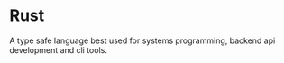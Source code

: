 # Rust

A type safe language best used for systems programming, backend api development and cli tools.
